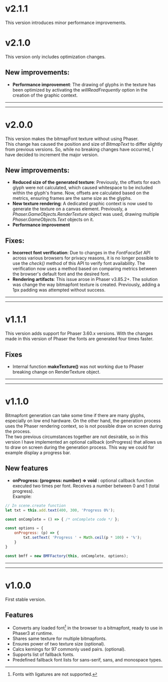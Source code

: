 # v2.1.1
This version introduces minor performance improvements.

# v2.1.0
This version only includes optimization changes.
## New improvements:
* **Performance improvement**: The drawing of glyphs in the texture has been optimized by activating the *willReadFrequently* option in the creation of the graphic context.

---
---

# v2.0.0
This version makes the bitmapFont texture without using Phaser.  
This change has caused the position and size of *BitmapText* to differ slightly from previous versions. So, while no breaking changes have occurred, I have decided to increment the major version.

## New improvements:
* **Reduced size of the generated texture**: Previously, the offsets for each glyph were not calculated, which caused whitespace to be included within the glyph's frame. Now, offsets are calculated based on the metrics, ensuring frames are the same size as the glyphs.
* **New texture rendering**: A dedicated graphic context is now used to generate the texture on a canvas element. Previously, a *Phaser.GameObjects.RenderTexture* object was used, drawing multiple *Phaser.GameObjects.Text* objects on it.
* **Performance improvement**

## Fixes:
* **Incorrect font verification**: Due to changes in the *FontFaceSet* API across various browsers for privacy reasons, it is no longer possible to use the *check()* method of this API to verify font availability. The verification now uses a method based on comparing metrics between the browser's default font and the desired font.
* **Rendering artifacts**: This issue arose in Phaser v3.85.2+. The solution was change the way bitmapfont texture is created. Previously, adding a 1px padding was attempted without success.

---
---

# v1.1.1
This version adds support for Phaser 3.60.x versions. With the changes made in this version of Phaser the fonts are generated four times faster.  
## Fixes
* Internal function **makeTexture()** was not working due to Phaser breaking change on RenderTexture object.  

---
---

# v1.1.0
Bitmapfont generation can take some time if there are many glyphs, especially on low end hardware. On the other hand, the generation process uses the Phaser rendering context, so is not possible draw on screen during the process.  
The two previous circumstances together are not desirable, so in this version I have implemented an optional callback (onProgress) that allows us to draw on screen during the generation process. This way we could for example display a progress bar.  
## New features
* **onProgress: (progress: number) => void** : optional callback function executed two times per font. Receives a number between 0 and 1 (total progress).  
Example:
```javascript
// In scene.create function
let txt = this.add.text(400, 300, 'Progress 0%');

const onComplete = () => { /* onComplete code */ };

const options = {
    onProgress: (p) => {
        txt.setText( 'Progress ' + Math.ceil(p * 100) + '%');
    }
}

const bmff = new BMFFactory(this, onComplete, options);
```

---  
---

# v1.0.0
First stable version.
## Features
* Converts any loaded font[^1] in the browser to a bitmapfont, ready to use in Phaser3 at runtime.
* Shares same texture for multiple bitmapfonts.
* Ensures power of two texture size (optional).
* Calcs kernings for 97 commonly used pairs. (optional).
* Supports list of fallback fonts.
* Predefined fallback font lists for sans-serif, sans, and monospace types.

[^1]: Fonts with ligatures are not supported.